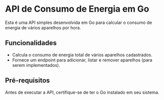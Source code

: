 # API de Consumo de Energia em Go

Esta é uma API simples desenvolvida em Go para calcular o consumo de energia de vários aparelhos por hora.

## Funcionalidades

- Calcula o consumo de energia total de vários aparelhos cadastrados.
- Fornece um endpoint para adicionar, listar e remover aparelhos (para serem implementados).

## Pré-requisitos

Antes de executar a API, certifique-se de ter o Go instalado em seu sistema.
